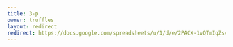 ```yaml
---
title: 3-p
owner: truffles
layout: redirect
redirect: https://docs.google.com/spreadsheets/u/1/d/e/2PACX-1vQTmIqZsvgzzt7wfABE77USCFSOAI-GOfWr1fZKfh87_BClH0ANhy_cKGrwhNbAH2Ku_vSML2CwGUDD/pubhtml
---
```

